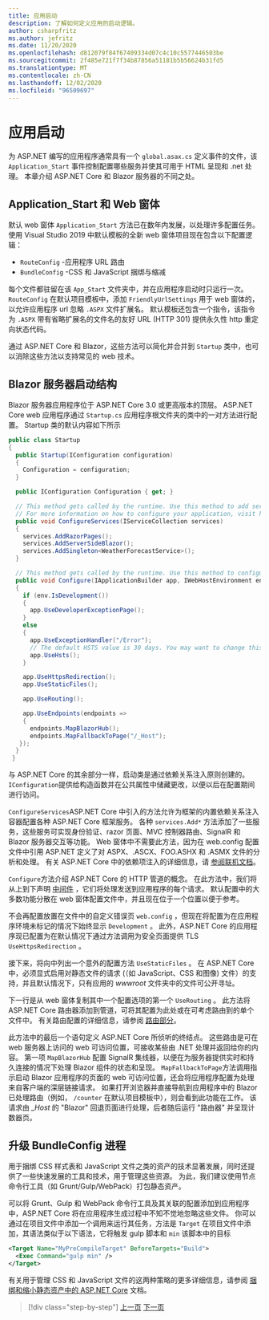 ```yaml
---
title: 应用启动
description: 了解如何定义应用的启动逻辑。
author: csharpfritz
ms.author: jefritz
ms.date: 11/20/2020
ms.openlocfilehash: d812079f84f67409334d07c4c10c5577446503be
ms.sourcegitcommit: 2f485e721f7f34b87856a51181b5b56624b31fd5
ms.translationtype: MT
ms.contentlocale: zh-CN
ms.lasthandoff: 12/02/2020
ms.locfileid: "96509697"
---
```

# <a name="app-startup"></a>应用启动

为 ASP.NET 编写的应用程序通常具有一个 `global.asax.cs` 定义事件的文件，该 `Application_Start` 事件控制配置哪些服务并使其可用于 HTML 呈现和 .net 处理。 本章介绍 ASP.NET Core 和 Blazor 服务器的不同之处。

## <a name="application_start-and-web-forms"></a>Application_Start 和 Web 窗体

默认 web 窗体 `Application_Start` 方法已在数年内发展，以处理许多配置任务。  使用 Visual Studio 2019 中默认模板的全新 web 窗体项目现在包含以下配置逻辑：

- `RouteConfig` -应用程序 URL 路由
- `BundleConfig` -CSS 和 JavaScript 捆绑与缩减

每个文件都驻留在该 `App_Start` 文件夹中，并在应用程序启动时只运行一次。  `RouteConfig` 在默认项目模板中，添加 `FriendlyUrlSettings` 用于 web 窗体的，以允许应用程序 url 忽略 `.ASPX` 文件扩展名。  默认模板还包含一个指令，该指令为 `.ASPX` 带有省略扩展名的文件名的友好 URL (HTTP 301) 提供永久性 http 重定向状态代码。

通过 ASP.NET Core 和 Blazor，这些方法可以简化并合并到 `Startup` 类中，也可以消除这些方法以支持常见的 web 技术。

## <a name="blazor-server-startup-structure"></a>Blazor 服务器启动结构

Blazor 服务器应用程序位于 ASP.NET Core 3.0 或更高版本的顶层。  ASP.NET Core web 应用程序通过 `Startup.cs` 应用程序根文件夹的类中的一对方法进行配置。  Startup 类的默认内容如下所示

```csharp
public class Startup
{
  public Startup(IConfiguration configuration)
  {
    Configuration = configuration;
  }

  public IConfiguration Configuration { get; }

  // This method gets called by the runtime. Use this method to add services to the container.
  // For more information on how to configure your application, visit https://go.microsoft.com/fwlink/?LinkID=398940
  public void ConfigureServices(IServiceCollection services)
  {
    services.AddRazorPages();
    services.AddServerSideBlazor();
    services.AddSingleton<WeatherForecastService>();
  }

  // This method gets called by the runtime. Use this method to configure the HTTP request pipeline.
  public void Configure(IApplicationBuilder app, IWebHostEnvironment env)
  {
    if (env.IsDevelopment())
    {
      app.UseDeveloperExceptionPage();
    }
    else
    {
      app.UseExceptionHandler("/Error");
      // The default HSTS value is 30 days. You may want to change this for production scenarios, see https://aka.ms/aspnetcore-hsts.
      app.UseHsts();
    }

    app.UseHttpsRedirection();
    app.UseStaticFiles();

    app.UseRouting();

    app.UseEndpoints(endpoints =>
    {
      endpoints.MapBlazorHub();
      endpoints.MapFallbackToPage("/_Host");
   });
  }
 }
```

与 ASP.NET Core 的其余部分一样，启动类是通过依赖关系注入原则创建的。  `IConfiguration`提供给构造函数并在公共属性中储藏更改，以便以后在配置期间进行访问。

`ConfigureServices`ASP.NET Core 中引入的方法允许为框架的内置依赖关系注入容器配置各种 ASP.NET Core 框架服务。  各种 `services.Add*` 方法添加了一些服务，这些服务可实现身份验证、razor 页面、MVC 控制器路由、SignalR 和 Blazor 服务器交互等功能。  Web 窗体中不需要此方法，因为在 web.config 配置文件中引用 ASP.NET 定义了对 ASPX、.ASCX、FOO.ASHX 和 .ASMX 文件的分析和处理。  有关 ASP.NET Core 中的依赖项注入的详细信息，请 [参阅联机文档](/aspnet/core/fundamentals/dependency-injection)。

`Configure`方法介绍 ASP.NET Core 的 HTTP 管道的概念。  在此方法中，我们将从上到下声明 [中间件](middleware.md) ，它们将处理发送到应用程序的每个请求。 默认配置中的大多数功能分散在 web 窗体配置文件中，并且现在位于一个位置以便于参考。

不会再配置放置在文件中的自定义错误页 `web.config` ，但现在将配置为在应用程序环境未标记的情况下始终显示 `Development` 。  此外，ASP.NET Core 的应用程序现已配置为在默认情况下通过方法调用为安全页面提供 TLS `UseHttpsRedirection` 。

接下来，将向中列出一个意外的配置方法 `UseStaticFiles` 。  在 ASP.NET Core 中，必须显式启用对静态文件的请求 (（如 JavaScript、CSS 和图像) 文件）的支持，并且默认情况下，只有应用的 *wwwroot* 文件夹中的文件可公开寻址。

下一行是从 web 窗体复制其中一个配置选项的第一个 `UseRouting` 。  此方法将 ASP.NET Core 路由器添加到管道，可将其配置为此处或在可考虑路由到的单个文件中。  有关路由配置的详细信息，请参阅 [路由部分](pages-routing-layouts.md)。

此方法中的最后一个语句定义 ASP.NET Core 所侦听的终结点。  这些路由是可在 web 服务器上访问的 web 可访问位置，可接收某些由 .NET 处理并返回给你的内容。  第一项 `MapBlazorHub` 配置 SignalR 集线器，以便在为服务器提供实时和持久连接的情况下处理 Blazor 组件的状态和呈现。  `MapFallbackToPage`方法调用指示启动 Blazor 应用程序的页面的 web 可访问位置，还会将应用程序配置为处理来自客户端的深层链接请求。  如果打开浏览器并直接导航到应用程序中的 Blazor 已处理路由（例如， `/counter` 在默认项目模板中），则会看到此功能在工作。 该请求由 *_Host* 的 "Blazor" 回退页面进行处理，后者随后运行 "路由器" 并呈现计数器页。

## <a name="upgrading-the-bundleconfig-process"></a>升级 BundleConfig 进程

用于捆绑 CSS 样式表和 JavaScript 文件之类的资产的技术显著发展，同时还提供了一些快速发展的工具和技术，用于管理这些资源。  为此，我们建议使用节点命令行工具（如 Grunt/Gulp/WebPack）打包静态资产。

可以将 Grunt、Gulp 和 WebPack 命令行工具及其关联的配置添加到应用程序中，ASP.NET Core 将在应用程序生成过程中不知不觉地忽略这些文件。  你可以通过在项目文件中添加一个调用来运行其任务，方法是 `Target` 在项目文件中添加，其语法类似于以下语法，它将触发 gulp 脚本和 `min` 该脚本中的目标

```xml
<Target Name="MyPreCompileTarget" BeforeTargets="Build">
  <Exec Command="gulp min" />
</Target>
```

有关用于管理 CSS 和 JavaScript 文件的这两种策略的更多详细信息，请参阅 [捆绑和缩小静态资产中的 ASP.NET Core](/aspnet/core/client-side/bundling-and-minification) 文档。

>[!div class="step-by-step"]
>[上一页](project-structure.md)
>[下一页](components.md)
